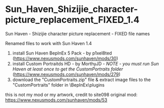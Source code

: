 # Sun_Haven_Shizijie_character-picture_replacement_FIXED_1.4
Sun Haven - Shizijie character picture replacement - FIXED file names


Renamed files to work with Sun Haven 1.4

1. install Sun Haven BepInEx 5 Pack - by p1xel8ted﻿﻿ (https://www.nexusmods.com/sunhaven/mods/30)
2. install Custom Portraitds HD﻿ - by MorthyJD﻿﻿﻿ - *NOTE - you must run Sun Haven at least once to get the CustomPortraits folder* (https://www.nexusmods.com/sunhaven/mods/279)
3. download the "CustomPortraits.zip" file & extract image files to the "CustomPortraits" folder in \BepInEx\plugins


this is not my mod or my artwork, credit to site098﻿﻿﻿ original mod: https://www.nexusmods.com/sunhaven/mods/53
